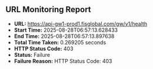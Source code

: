 ## URL Monitoring Report

- **URL:** https://api-gw1-prod1.fisglobal.com/gw/v1/health
- **Start Time:** 2025-08-28T06:57:13.628433
- **End Time:** 2025-08-28T06:57:13.897638
- **Total Time Taken:** 0.269205 seconds
- **HTTP Status Code:** 403
- **Status:** Failure
- **Failure Reason:** HTTP Status Code: 403
